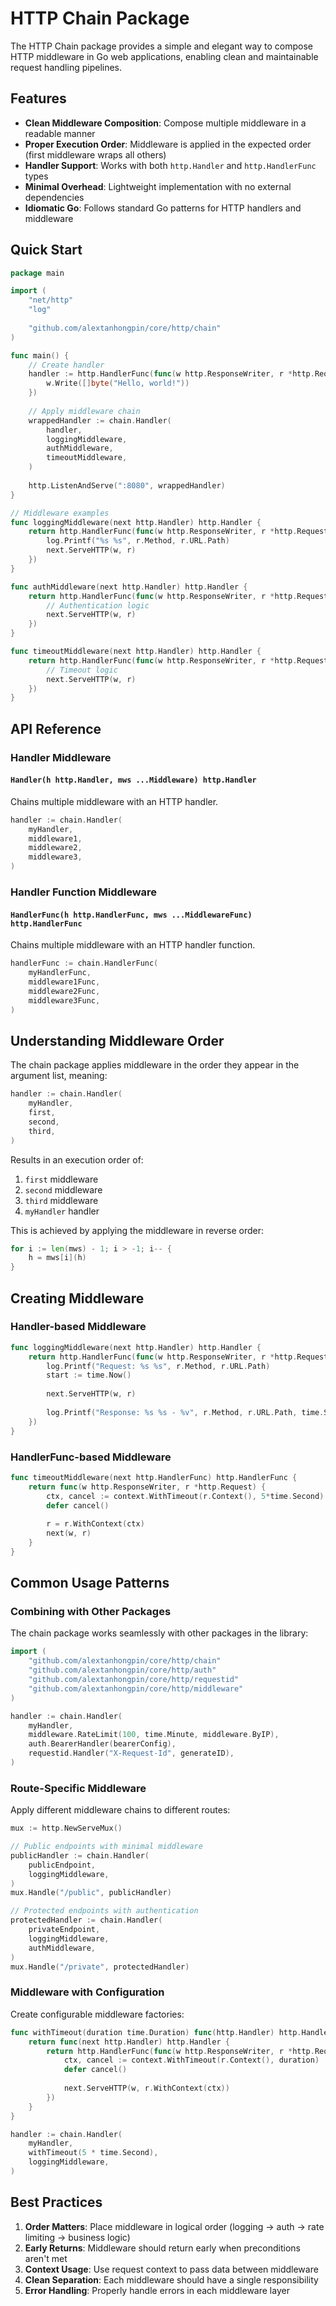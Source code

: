 # HTTP Chain Package

The HTTP Chain package provides a simple and elegant way to compose HTTP middleware in Go web applications, enabling clean and maintainable request handling pipelines.

## Features

- **Clean Middleware Composition**: Compose multiple middleware in a readable manner
- **Proper Execution Order**: Middleware is applied in the expected order (first middleware wraps all others)
- **Handler Support**: Works with both `http.Handler` and `http.HandlerFunc` types
- **Minimal Overhead**: Lightweight implementation with no external dependencies
- **Idiomatic Go**: Follows standard Go patterns for HTTP handlers and middleware

## Quick Start

```go
package main

import (
    "net/http"
    "log"
    
    "github.com/alextanhongpin/core/http/chain"
)

func main() {
    // Create handler
    handler := http.HandlerFunc(func(w http.ResponseWriter, r *http.Request) {
        w.Write([]byte("Hello, world!"))
    })
    
    // Apply middleware chain
    wrappedHandler := chain.Handler(
        handler,
        loggingMiddleware,
        authMiddleware,
        timeoutMiddleware,
    )
    
    http.ListenAndServe(":8080", wrappedHandler)
}

// Middleware examples
func loggingMiddleware(next http.Handler) http.Handler {
    return http.HandlerFunc(func(w http.ResponseWriter, r *http.Request) {
        log.Printf("%s %s", r.Method, r.URL.Path)
        next.ServeHTTP(w, r)
    })
}

func authMiddleware(next http.Handler) http.Handler {
    return http.HandlerFunc(func(w http.ResponseWriter, r *http.Request) {
        // Authentication logic
        next.ServeHTTP(w, r)
    })
}

func timeoutMiddleware(next http.Handler) http.Handler {
    return http.HandlerFunc(func(w http.ResponseWriter, r *http.Request) {
        // Timeout logic
        next.ServeHTTP(w, r)
    })
}
```

## API Reference

### Handler Middleware

#### `Handler(h http.Handler, mws ...Middleware) http.Handler`

Chains multiple middleware with an HTTP handler.

```go
handler := chain.Handler(
    myHandler,
    middleware1,
    middleware2,
    middleware3,
)
```

### Handler Function Middleware

#### `HandlerFunc(h http.HandlerFunc, mws ...MiddlewareFunc) http.HandlerFunc`

Chains multiple middleware with an HTTP handler function.

```go
handlerFunc := chain.HandlerFunc(
    myHandlerFunc,
    middleware1Func,
    middleware2Func,
    middleware3Func,
)
```

## Understanding Middleware Order

The chain package applies middleware in the order they appear in the argument list, meaning:

```go
handler := chain.Handler(
    myHandler,
    first,
    second,
    third,
)
```

Results in an execution order of:

1. `first` middleware
2. `second` middleware
3. `third` middleware
4. `myHandler` handler

This is achieved by applying the middleware in reverse order:

```go
for i := len(mws) - 1; i > -1; i-- {
    h = mws[i](h)
}
```

## Creating Middleware

### Handler-based Middleware

```go
func loggingMiddleware(next http.Handler) http.Handler {
    return http.HandlerFunc(func(w http.ResponseWriter, r *http.Request) {
        log.Printf("Request: %s %s", r.Method, r.URL.Path)
        start := time.Now()
        
        next.ServeHTTP(w, r)
        
        log.Printf("Response: %s %s - %v", r.Method, r.URL.Path, time.Since(start))
    })
}
```

### HandlerFunc-based Middleware

```go
func timeoutMiddleware(next http.HandlerFunc) http.HandlerFunc {
    return func(w http.ResponseWriter, r *http.Request) {
        ctx, cancel := context.WithTimeout(r.Context(), 5*time.Second)
        defer cancel()
        
        r = r.WithContext(ctx)
        next(w, r)
    }
}
```

## Common Usage Patterns

### Combining with Other Packages

The chain package works seamlessly with other packages in the library:

```go
import (
    "github.com/alextanhongpin/core/http/chain"
    "github.com/alextanhongpin/core/http/auth"
    "github.com/alextanhongpin/core/http/requestid"
    "github.com/alextanhongpin/core/http/middleware"
)

handler := chain.Handler(
    myHandler,
    middleware.RateLimit(100, time.Minute, middleware.ByIP),
    auth.BearerHandler(bearerConfig),
    requestid.Handler("X-Request-Id", generateID),
)
```

### Route-Specific Middleware

Apply different middleware chains to different routes:

```go
mux := http.NewServeMux()

// Public endpoints with minimal middleware
publicHandler := chain.Handler(
    publicEndpoint,
    loggingMiddleware,
)
mux.Handle("/public", publicHandler)

// Protected endpoints with authentication
protectedHandler := chain.Handler(
    privateEndpoint,
    loggingMiddleware,
    authMiddleware,
)
mux.Handle("/private", protectedHandler)
```

### Middleware with Configuration

Create configurable middleware factories:

```go
func withTimeout(duration time.Duration) func(http.Handler) http.Handler {
    return func(next http.Handler) http.Handler {
        return http.HandlerFunc(func(w http.ResponseWriter, r *http.Request) {
            ctx, cancel := context.WithTimeout(r.Context(), duration)
            defer cancel()
            
            next.ServeHTTP(w, r.WithContext(ctx))
        })
    }
}

handler := chain.Handler(
    myHandler,
    withTimeout(5 * time.Second),
    loggingMiddleware,
)
```

## Best Practices

1. **Order Matters**: Place middleware in logical order (logging → auth → rate limiting → business logic)
2. **Early Returns**: Middleware should return early when preconditions aren't met
3. **Context Usage**: Use request context to pass data between middleware
4. **Clean Separation**: Each middleware should have a single responsibility
5. **Error Handling**: Properly handle errors in each middleware layer
